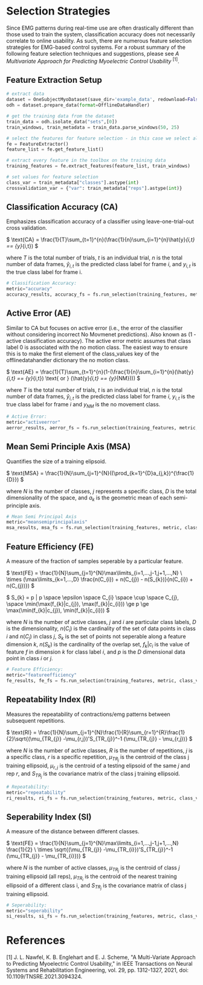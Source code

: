 # Selection Strategies
Since EMG patterns during real-time use are often drastically different than those used to train the system, classification accuracy does not necessarily correlate to online usability. As such, there are numerous feature selection strategies for EMG-based control systems. For a robust summary of the following feature selection techniques and suggestions, please see *A Multivariate Approach for Predicting Myoelectric Control Usability* <sup>[1]</sup>.

## Feature Extraction Setup
```python
# extract data
dataset = OneSubjectMyoDataset(save_dir='example_data', redownload=False)
odh = dataset.prepare_data(format=OfflineDataHandler)

# get the training data from the dataset
train_data = odh.isolate_data("sets",[0])
train_windows, train_metadata = train_data.parse_windows(50, 25)

# select the features for feature selection - in this case we select all of them
fe = FeatureExtractor()
feature_list = fe.get_feature_list()

# extract every feature in the toolbox on the training data
training_features = fe.extract_features(feature_list, train_windows)

# set values for feature selection
class_var = train_metadata["classes"].astype(int)
crossvalidation_var = {"var": train_metadata["reps"].astype(int)}
```

## **Classification Accuracy (CA)**
Emphasizes classification accuracy of a classifier using leave-one-trial-out cross validation.

$
\text{CA} = \frac{1}{T}\sum_{t=1}^{n}(\frac{1}{n}\sum_{i=1}^{n}\hat{y}_{i,t} == {y}_{i,t})
$

where $T$ is the total number of trials, $t$ is an individual trial, $n$ is the total number of data frames, $\hat{y}_{i,t}$ is the predicted class label for frame $i$, and $y_{i,t}$ is the true class label for frame i.

```Python
# Classification Accuracy:
metric="accuracy"
accuracy_results, accuracy_fs = fs.run_selection(training_features, metric, class_var, crossvalidation_var)
```

## **Active Error (AE)**
Similar to CA but focuses on active error (i.e., the error of the classifier without considering incorrect No Movmenet predictions). Also known as (1 - active classification accuracy). The active error metric assumes that class label 0 is associated with the no motion class. The easiest way to ensure this is to make the
first element of the class_values key of the offlinedatahandler dictionary the no motion class.

$
\text{AE} = \frac{1}{T}\sum_{t=1}^{n}(1-(\frac{1}{n}\sum_{i=1}^{n}(\hat{y}_{i,t} == {y}_{i,t}) \text{ or } (\hat{y}_{i,t} == {y}_{NM})))
$

where $T$ is the total number of trials, $t$ is an individual trial, $n$ is the total number of data frames, $\hat{y}_{i,t}$ is the predicted class label for frame $i$, $y_{i,t}$ is the true class label for frame $i$ and $y_{NM}$ is the no movement class.

```Python
# Active Error:
metric="activeerror"
aerror_results, aerror_fs = fs.run_selection(training_features, metric, class_var, crossvalidation_var)
```

## **Mean Semi Principle Axis (MSA)**
Quantifies the size of a training elipsoid.

$
\text{MSA} = \frac{1}{N}\sum_{j=1}^{N}((\prod_{k=1}^{D}a_{j,k})^{\frac{1}{D}})
$

where $N$ is the number of classes, $j$ represents a specific class, $D$ is the total dimensionality of the space, and $a_{k}$ is the geometric mean of each semi-principle axis.

```Python
# Mean Semi Principal Axis
metric="meansemiprincipalaxis"
msa_results, msa_fs = fs.run_selection(training_features, metric, class_var, crossvalidation_var)
```

## **Feature Efficiency (FE)**
A measure of the fraction of samples seperable by a particular feature.

$
\text{FE} = \frac{1}{N}\sum_{j=1}^{N}\max\limits_{i=1,...,j-1,j+1,...,N} \\ \times (\max\limits_{k=1,...,D} \frac{n(C_{i}) + n(C_{j}) - n(S_{k})}{n(C_{i}) + n(C_{j})})
$

$
S_{k} = p | p \space \epsilon \space C_{i} \space \cup \space C_{j}, \space \min(\max(f_{k}|c_{j}), \max(f_{k}|c_{i})) \ge p \ge \max(\min(f_{k}|c_{j}), \min(f_{k}|c_{i}))
$

where $N$ is the number of active classes, $j$ and $i$ are particular class labels, $D$ is the dimensionality, $n(C_{i})$ is the cardinality of the set of data points in class $i$ and $n(C_{j})$ in class $j$, $S_{k}$ is the set of points not seperable along a feature dimension $k$, $n(S_{k})$ is the cardinality of the overlap set, $f_{k}|c_{i}$ is the value of feature $f$ in dimension $k$ for class label $i$, and $p$ is the $D$ dimensional data point in class $i$ or $j$.

```Python
# Feature Efficiency:
metric="featureefficiency"
fe_results, fe_fs = fs.run_selection(training_features, metric, class_var, crossvalidation_var)
```

## **Repeatability Index (RI)**
Measures the repeatability of contractions/emg patterns between subsequent repetitions.

$
\text{RI} = \frac{1}{N}\sum_{j=1}^{N}\frac{1}{R}\sum_{r=1}^{R}\frac{1}{2}\sqrt{(\mu_{TR_{j}} -\mu_{r,j})'S_{TR_{j}}^-1 (\mu_{TR_{j}} - \mu_{r,j})}
$

where $N$ is the number of active classes, $R$ is the number of repetitions, $j$ is a specific class, $r$ is a specific repetition, $\mu_{TR_{j}}$ is the centroid of the class j training ellipsoid, $\mu_{r,j}$ is the centroid of a testing elipsoid of the same $j$ and rep $r$, and $S_{TR_{j}}$ is the covariance matrix of the class j training ellipsoid.

```Python
# Repeatability:
metric="repeatability"
ri_results, ri_fs = fs.run_selection(training_features, metric, class_var, crossvalidation_var)
```

## **Seperability Index (SI)**
A measure of the distance between different classes.

$
\text{FE} = \frac{1}{N}\sum_{j=1}^{N}\max\limits_{i=1,...,j-1,j+1,...,N} \frac{1}{2} \\ \times \sqrt{(\mu_{TR_{j}} -\mu_{TR_{i}})'S_{TR_{j}}^-1 (\mu_{TR_{j}} - \mu_{TR_{i}})}
$

where $N$ is the number of active classes, $\mu_{TR_{j}}$ is the centroid of class $j$ training ellipsoid (all reps), $\mu_{TR_{i}}$ is the centroid of the nearest training ellipsoid of a different class i, and $S_{TR_{j}}$ is the covariance matrix of class j training ellipsoid.

```Python
# Seperability:
metric="seperability"
si_results, si_fs = fs.run_selection(training_features, metric, class_var, crossvalidation_var)
```

# References
<a id="1">[1]</a> 
J. L. Nawfel, K. B. Englehart and E. J. Scheme, "A Multi-Variate Approach to Predicting Myoelectric Control Usability," in IEEE Transactions on Neural Systems and Rehabilitation Engineering, vol. 29, pp. 1312-1327, 2021, doi: 10.1109/TNSRE.2021.3094324.